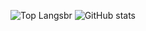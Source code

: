 ![Top Langs](https://github-readme-stats.vercel.app/api/top-langs/?username=KRAKENN8&theme=aura_dark&include_all_commits=true&count_private=false)br
![GitHub stats](https://github-readme-stats.vercel.app/api?username=KRAKENN8&theme=aura_dark&show_icons=true)
